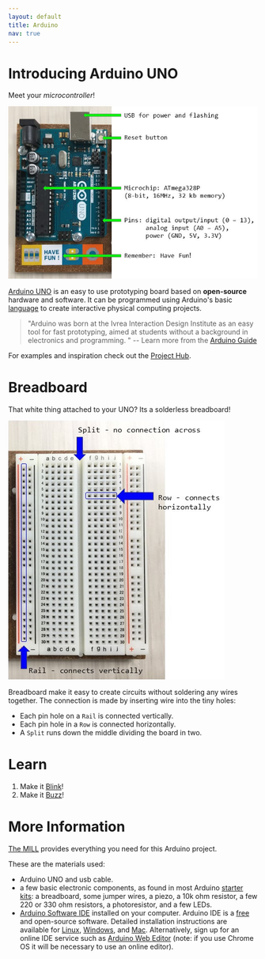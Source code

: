 ```yaml
---
layout: default
title: Arduino
nav: true
---
```


# Introducing Arduino UNO 

Meet your *microcontroller*!

![arduino board with parts labelled](images/arduino_intro1.jpg "arduino board")

[Arduino UNO](https://www.arduino.cc/en/Main/ArduinoBoardUno) is an easy to use prototyping board based on **open-source** hardware and software. It can be programmed using Arduino's basic [language](https://www.arduino.cc/en/Reference/HomePage) to create interactive physical computing projects. 

> "Arduino was born at the Ivrea Interaction Design Institute as an easy tool for fast prototyping, aimed at students without a background in electronics and programming. " -- Learn more from the [Arduino Guide](https://www.arduino.cc/en/Guide/Introduction)

For examples and inspiration check out the [Project Hub](https://create.arduino.cc/projecthub).

# Breadboard 

That white thing attached to your UNO? Its a solderless breadboard!

![Solderless breadboard with parts labelled](images/breadboard.jpg "breadboard")

Breadboard make it easy to create circuits without soldering any wires together. 
The connection is made by inserting wire into the tiny holes: 

- Each pin hole on a `Rail` is connected vertically.
- Each pin hole in a `Row` is connected horizontally. 
- A `Split` runs down the middle dividing the board in two.

# Learn

1. Make it [Blink](project/1-code)!
2. Make it [Buzz](project/2-buzz)!

# More Information

[The MILL](http://mill.lib.uidaho.edu/) provides everything you need for this Arduino project.

These are the materials used:

- Arduino UNO and usb cable.
- a few basic electronic components, as found in most Arduino [starter kits](https://store.arduino.cc/usa/arduino-starter-kit): a breadboard, some jumper wires, a piezo, a 10k ohm resistor, a few 220 or 330 ohm resistors, a photoresistor, and a few LEDs.
- [Arduino Software IDE](https://www.arduino.cc/en/Main/Software) installed on your computer. Arduino IDE is a [free](https://www.gnu.org/philosophy/free-sw.en.html) and open-source software. Detailed installation instructions are available for [Linux](https://www.arduino.cc/en/Guide/Linux), [Windows](https://www.arduino.cc/en/Guide/Windows), and [Mac](https://www.arduino.cc/en/Guide/MacOSX). Alternatively, sign up for an online IDE service such as [Arduino Web Editor](https://create.arduino.cc/editor) (note: if you use Chrome OS it will be necessary to use an online editor).